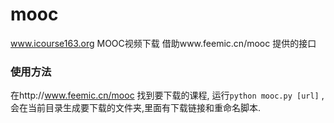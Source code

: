 # mooc
www.icourse163.org MOOC视频下载  借助www.feemic.cn/mooc  提供的接口

### 使用方法
在http://www.feemic.cn/mooc 找到要下载的课程, 运行`python mooc.py [url]` ,会在当前目录生成要下载的文件夹,里面有下载链接和重命名脚本.
